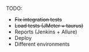 TODO:
- ~~Fix integration tests~~
- ~~Load tests (JMeter + taurus)~~
- Reports (Jenkins + Allure)
- Deploy
- Different environments